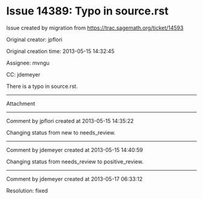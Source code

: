 # Issue 14389: Typo in source.rst

Issue created by migration from https://trac.sagemath.org/ticket/14593

Original creator: jpflori

Original creation time: 2013-05-15 14:32:45

Assignee: mvngu

CC:  jdemeyer

There is a typo in source.rst.


---

Attachment


---

Comment by jpflori created at 2013-05-15 14:35:22

Changing status from new to needs_review.


---

Comment by jdemeyer created at 2013-05-15 14:40:59

Changing status from needs_review to positive_review.


---

Comment by jdemeyer created at 2013-05-17 06:33:12

Resolution: fixed
